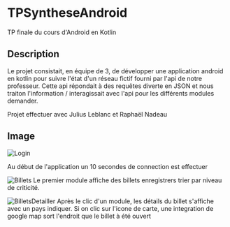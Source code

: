 # TPSyntheseAndroid
TP finale du cours d'Android en Kotlin

## Description
Le projet consistait, en équipe de 3, de développer une application android en kotlin pour suivre l'état d'un réseau fictif fourni par l'api de notre professeur.
Cette api répondait à des requêtes diverte en JSON et nous traiton l'information / interagissait avec l'api pour les différents modules demander.

Projet effectuer avec Julius Leblanc et Raphaël Nadeau

## Image
![Login](https://github.com/WBergeron/TPSyntheseAndroid/assets/70408290/a1160440-c14e-4df5-88ec-60f9d7b3c2d0)

Au début de l'application un 10 secondes de connection est effectuer

![Billets](https://github.com/WBergeron/TPSyntheseAndroid/assets/70408290/ad04fda5-eae9-4702-b5a4-f9b0f2a3e3dc)
Le premier module affiche des billets enregistrers trier par niveau de criticité.

![BilletsDetailler](https://github.com/WBergeron/TPSyntheseAndroid/assets/70408290/4bbf9ef5-f81e-46b0-abff-372c8944e0b5)
Après le clic d'un module, les détails du billet s'affiche avec un pays indiquer.
Si on clic sur l'icone de carte, une integration de google map sort l'endroit que le billet à été ouvert

